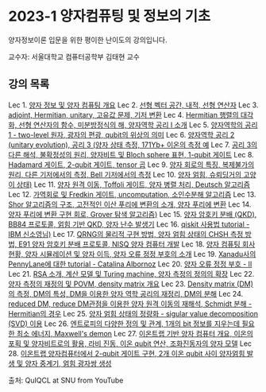 # 2023-1 양자컴퓨팅 및 정보의 기초

양자정보이론 입문을 위한 평이한 난이도의 강의입니다.

교수자: 서울대학교 컴퓨터공학부 김태현 교수

## 강의 목록

Lec 1. [양자 정보 및 양자 컴퓨팅 개요](https://youtu.be/_a3GwoPK3tM?feature=shared)
Lec 2. [선형 벡터 공간, 내적, 선형 연산자](https://youtu.be/K08jdArv0TM?feature=shared)
Lec 3. [adjoint, Hermitian, unitary, 고유값 문제, 기저 변환](https://www.youtube.com/watch?v=ma14p0foJgM)
Lec 4. [Hermitian 행렬의 대각화, 선형 연산자의 함수, 미분방정식의 해, 양자역학 공리 I 소개](https://www.youtube.com/watch?v=tDcxVAF7QNs)
Lec 5. [양자역학의 공리 1 - two-level 원자, 광자의 편광, qubit의 위상의 의미](https://www.youtube.com/watch?v=bqKrZNAKijE)
Lec 6. [양자역학 공리 2 (unitary evolution), 공리 3 (양자 상태 측정, 171Yb+ 이온의 측정 예](https://www.youtube.com/watch?v=xhuPtxNKH_s)
Lec 7. [공리 3의 다른 해석, 불확정성의 원리, 양자비트 및 Bloch sphere 표현, 1-qubit 게이트](https://www.youtube.com/watch?v=mm82huPtQsE)
Lec 8. [Hadamard 게이트, 2-qubit 게이트, tensor 곱](https://youtube.com/watch?v=ilbUidhUF8I)
Lec 9. [양자 회로의 특징, 복제불가의 원리, 다른 기저에서의 측정, Bell 기저에서의 측정](https://www.youtube.com/watch?v=jXDIRxPyb_s&list=TLPQMjYwMTIwMjRfC6frwF_Wdg&index=2)
Lec 10. [양자 얽힘, 슈뢰딩거의 고양이 상태)](https://www.youtube.com/watch?v=bCQFAgCijds&list=PLv_H0-ClHq6y57O2K6WerynmOVJTkCSq_&index=10)
Lec 11. [양자 원격 이동, Toffoli 게이트, 양자 병렬 처리, Deutsch 알고리즘](https://www.youtube.com/watch?v=fYID1hF4WxA&list=PLv_H0-ClHq6y57O2K6WerynmOVJTkCSq_&index=11)
Lec 12. [가역회로 및 Fredkin 게이트, uncomputation, 소인수분해 알고리즘](https://www.youtube.com/watch?v=V_boIbptPDk&list=PLv_H0-ClHq6y57O2K6WerynmOVJTkCSq_&index=12)
Lec 13. [Shor 알고리즘의 구조, 고전적인 이산 푸리에 변환의 소개, 양자 푸리에 변환](https://www.youtube.com/watch?v=ndezmEKDdCU&list=PLv_H0-ClHq6y57O2K6WerynmOVJTkCSq_&index=13)
Lec 14. [양자 푸리에 변환 구현 회로, Grover 탐색 알고리즘)](https://www.youtube.com/watch?v=aVuDgLdztPE&list=PLv_H0-ClHq6y57O2K6WerynmOVJTkCSq_&index=14)
Lec 15. [양자 암호키 분배 (QKD), BB84 프로토콜, 얽힘 기반 QKD, 양자 난수 발생기](https://www.youtube.com/watch?v=48r43AbQS8w&list=PLv_H0-ClHq6y57O2K6WerynmOVJTkCSq_&index=15)
Lec 16. [qiskit 사용법 tutorial - IBM 신소영님)](https://www.youtube.com/watch?v=E1Y1PTiseF8&list=PLv_H0-ClHq6y57O2K6WerynmOVJTkCSq_&index=17)
Lec 17. [QRNG의 물리적 구현 방법, 양자 얽힘 상태의 CHSH 측정 방법, E91 양자 암호키 분배 프로토콜, NISQ 양자 컴퓨터 개발](https://www.youtube.com/watch?v=nP_4zect0zk&list=PLv_H0-ClHq6y57O2K6WerynmOVJTkCSq_&index=18)
Lec 18. [양자 컴퓨팅 회사 현황, 양자 시뮬레이션 및 양자 이득, 양자 오류 정정 부호의 소개](https://www.youtube.com/watch?v=MbIxSmgICa8&list=PLv_H0-ClHq6y57O2K6WerynmOVJTkCSq_&index=19)
Lec 19. [Xanadu사의 PennyLane에 대한 tutorial - Catalina Albornoz](https://www.youtube.com/watch?v=6yk_0UUA9j0&list=PLv_H0-ClHq6y57O2K6WerynmOVJTkCSq_&index=20)
Lec 20. [양자 오류 정정 부호 - II](https://www.youtube.com/watch?v=QFM1e5ZhTdo&list=PLv_H0-ClHq6y57O2K6WerynmOVJTkCSq_&index=21)
Lec 21. [RSA 소개, 계산 모델 및 Turing machine, 양자 측정의 정의의 확장](https://www.youtube.com/watch?v=CVc7-4yXxeY&list=PLv_H0-ClHq6y57O2K6WerynmOVJTkCSq_&index=22)
Lec 22. [양자 측정의 재정의 및 POVM, density matrix 개요](https://www.youtube.com/watch?v=C__9jnvgUfQ&list=PLv_H0-ClHq6y57O2K6WerynmOVJTkCSq_&index=23)
Lec 23. [Density matrix (DM)의 측정, DM의 특성, DM을 이용한 양자 역학 공리의 재정리, DM의 분해](https://www.youtube.com/watch?v=2Uxj_UaOGIs&list=PLv_H0-ClHq6y57O2K6WerynmOVJTkCSq_&index=24)
Lec 24. [reduced DM, reduce DM관점을 이용한 양자 원격 이동의 재해석, Schmidt 분해 - Hermitian의 경우](https://www.youtube.com/watch?v=Go8JJqFFekc&list=PLv_H0-ClHq6y57O2K6WerynmOVJTkCSq_&index=25)
Lec 25. [양자 얽힘 상태의 정량화 - sigular value decomposition (SVD) 이용](https://www.youtube.com/watch?v=X9q4A-kW1rw&list=PLv_H0-ClHq6y57O2K6WerynmOVJTkCSq_&index=26)
Lec 26. [엔트로피의 다양한 정의 및 관계, 1개의 bit 정보를 지우는데 필요한 최소 에너지, Maxwell's demon](https://www.youtube.com/watch?v=h3_kaIUBNeg&list=PLv_H0-ClHq6y57O2K6WerynmOVJTkCSq_&index=27)
Lec 27. [이온트랩 기반 양자 컴퓨터 개요, 이온의 포획 및 양자비트로의 활용, 라비 진동, 이온 qubit 연산, 조화진동자의 양자 모델](https://www.youtube.com/watch?v=xYFlD9OcG2c&list=PLv_H0-ClHq6y57O2K6WerynmOVJTkCSq_&index=28)
Lec 28. [이온트랩 양자컴퓨터에서 2-qubit 게이트 구현, 2개 이온 qubit 사이 양자얽힘 발생 및 양자 중계기, 얽힘 광자쌍 생성](https://www.youtube.com/watch?v=d5umTIELoiA&list=PLv_H0-ClHq6y57O2K6WerynmOVJTkCSq_&index=29)



출처: QuIQCL at SNU from YouTube
